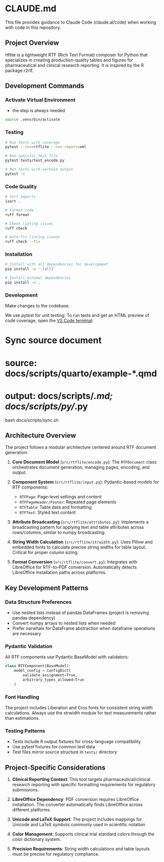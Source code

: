 # CLAUDE.md

This file provides guidance to Claude Code (claude.ai/code) when working with code in this repository.

## Project Overview
rtflite is a lightweight RTF (Rich Text Format) composer for Python that specializes in creating production-quality tables and figures for pharmaceutical and clinical research reporting. It is inspired by the R package r2rtf.

## Development Commands

### Activate Virtual Environment

- the step is always needed

```bash
source .venv/bin/activate
```

### Testing
```bash
# Run tests with coverage
pytest --cov=rtflite --cov-report=xml

# Run specific test file
pytest tests/test_encode.py

# Run tests with verbose output
pytest -v
```

### Code Quality
```bash
# Sort imports
isort .

# Format code
ruff format

# Check linting issues
ruff check

# Auto-fix linting issues
ruff check --fix
```

### Installation
```bash
# Install with all dependencies for development
pip install -e '.[all]'

# Install minimal dependencies
pip install -e .
```


### Development

Make changes to the codebase.

We use pytest for unit testing. To run tests and get an HTML preview of
code coverage, open the
[VS Code terminal](https://code.visualstudio.com/docs/terminal/basics):

# Sync source document
# source: docs/scripts/quarto/example-*.qmd
# output: docs/scripts/*.md; docs/scripts/py/*.py
bash docs/scripts/sync.sh

## Architecture Overview

The project follows a modular architecture centered around RTF document generation:

1. **Core Document Model** (`src/rtflite/encode.py`): The `RTFDocument` class orchestrates document generation, managing pages, encoding, and output.

2. **Component System** (`src/rtflite/input.py`): Pydantic-based models for RTF components:
   - `RTFPage`: Page-level settings and content
   - `RTFPageHeader/Footer`: Repeated page elements
   - `RTFTable`: Table data and formatting
   - `RTFText`: Styled text content

3. **Attribute Broadcasting** (`src/rtflite/attributes.py`): Implements a broadcasting pattern for applying text and table attributes across rows/columns, similar to numpy broadcasting.

4. **String Width Calculation** (`src/rtflite/strwidth.py`): Uses Pillow and embedded fonts to calculate precise string widths for table layout. Critical for proper column sizing.

5. **Format Conversion** (`src/rtflite/convert.py`): Integrates with LibreOffice for RTF-to-PDF conversion. Automatically detects LibreOffice installation paths across platforms.

## Key Development Patterns

### Data Structure Preferences
- Use nested lists instead of pandas DataFrames (project is removing pandas dependency)
- Convert numpy arrays to nested lists when needed
- Prefer narwhals for DataFrame abstraction when dataframe operations are necessary

### Pydantic Validation
All RTF components use Pydantic BaseModel with validators:
```python
class RTFComponent(BaseModel):
    model_config = ConfigDict(
        validate_assignment=True,
        arbitrary_types_allowed=True
    )
```

### Font Handling
The project includes Liberation and Cros fonts for consistent string width calculations. Always use the strwidth module for text measurements rather than estimations.

### Testing Patterns
- Tests include R output fixtures for cross-language compatibility
- Use pytest fixtures for common test data
- Test files mirror source structure in `tests/` directory

## Project-Specific Considerations

1. **Clinical Reporting Context**: This tool targets pharmaceutical/clinical research reporting with specific formatting requirements for regulatory submissions.

2. **LibreOffice Dependency**: PDF conversion requires LibreOffice installation. The converter automatically finds LibreOffice across different platforms.

3. **Unicode and LaTeX Support**: The project includes mappings for Unicode and LaTeX symbols commonly used in scientific notation.

4. **Color Management**: Supports clinical trial standard colors through the color dictionary system.

5. **Precision Requirements**: String width calculations and table layouts must be precise for regulatory compliance.